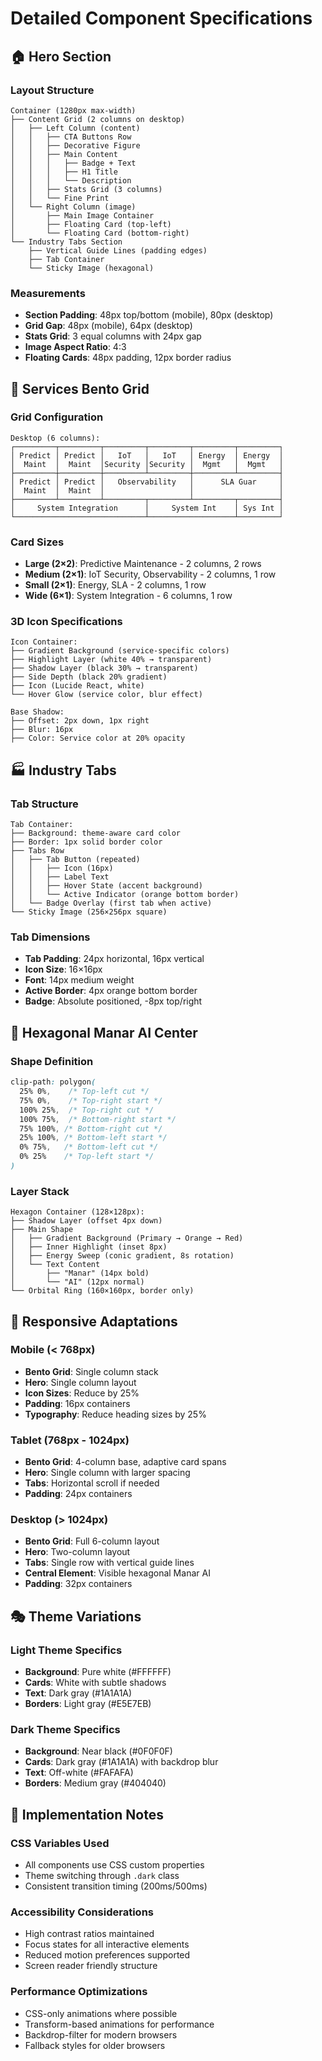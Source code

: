 # Detailed Component Specifications

## 🏠 Hero Section

### Layout Structure
```
Container (1280px max-width)
├── Content Grid (2 columns on desktop)
│   ├── Left Column (content)
│   │   ├── CTA Buttons Row
│   │   ├── Decorative Figure
│   │   ├── Main Content
│   │   │   ├── Badge + Text
│   │   │   ├── H1 Title
│   │   │   └── Description
│   │   ├── Stats Grid (3 columns)
│   │   └── Fine Print
│   └── Right Column (image)
│       ├── Main Image Container
│       ├── Floating Card (top-left)
│       └── Floating Card (bottom-right)
└── Industry Tabs Section
    ├── Vertical Guide Lines (padding edges)
    ├── Tab Container
    └── Sticky Image (hexagonal)
```

### Measurements
- **Section Padding**: 48px top/bottom (mobile), 80px (desktop)
- **Grid Gap**: 48px (mobile), 64px (desktop)
- **Stats Grid**: 3 equal columns with 24px gap
- **Image Aspect Ratio**: 4:3
- **Floating Cards**: 48px padding, 12px border radius

## 🎯 Services Bento Grid

### Grid Configuration
```
Desktop (6 columns):
┌─────────┬─────────┬─────────┬─────────┬─────────┬─────────┐
│ Predict │ Predict │   IoT   │   IoT   │ Energy  │ Energy  │
│  Maint  │  Maint  │Security │Security │  Mgmt   │  Mgmt   │
├─────────┼─────────┼─────────┴─────────┼─────────┴─────────┤
│ Predict │ Predict │   Observability   │      SLA Guar     │
│  Maint  │  Maint  │                   │                   │
├─────────┴─────────┴─────────┬─────────┴─────────┬─────────┤
│     System Integration      │     System Int    │ Sys Int │
└─────────────────────────────┴───────────────────┴─────────┘
```

### Card Sizes
- **Large (2×2)**: Predictive Maintenance - 2 columns, 2 rows
- **Medium (2×1)**: IoT Security, Observability - 2 columns, 1 row  
- **Small (2×1)**: Energy, SLA - 2 columns, 1 row
- **Wide (6×1)**: System Integration - 6 columns, 1 row

### 3D Icon Specifications
```
Icon Container:
├── Gradient Background (service-specific colors)
├── Highlight Layer (white 40% → transparent)
├── Shadow Layer (black 30% → transparent)
├── Side Depth (black 20% gradient)
├── Icon (Lucide React, white)
└── Hover Glow (service color, blur effect)

Base Shadow:
├── Offset: 2px down, 1px right
├── Blur: 16px
├── Color: Service color at 20% opacity
```

## 🏭 Industry Tabs

### Tab Structure
```
Tab Container:
├── Background: theme-aware card color
├── Border: 1px solid border color
├── Tabs Row
│   ├── Tab Button (repeated)
│   │   ├── Icon (16px)
│   │   ├── Label Text
│   │   ├── Hover State (accent background)
│   │   └── Active Indicator (orange bottom border)
│   └── Badge Overlay (first tab when active)
└── Sticky Image (256×256px square)
```

### Tab Dimensions
- **Tab Padding**: 24px horizontal, 16px vertical
- **Icon Size**: 16×16px
- **Font**: 14px medium weight
- **Active Border**: 4px orange bottom border
- **Badge**: Absolute positioned, -8px top/right

## 🎨 Hexagonal Manar AI Center

### Shape Definition
```css
clip-path: polygon(
  25% 0%,    /* Top-left cut */
  75% 0%,    /* Top-right start */
  100% 25%,  /* Top-right cut */
  100% 75%,  /* Bottom-right start */
  75% 100%, /* Bottom-right cut */
  25% 100%, /* Bottom-left start */
  0% 75%,   /* Bottom-left cut */
  0% 25%    /* Top-left start */
)
```

### Layer Stack
```
Hexagon Container (128×128px):
├── Shadow Layer (offset 4px down)
├── Main Shape
│   ├── Gradient Background (Primary → Orange → Red)
│   ├── Inner Highlight (inset 8px)
│   ├── Energy Sweep (conic gradient, 8s rotation)
│   └── Text Content
│       ├── "Manar" (14px bold)
│       └── "AI" (12px normal)
└── Orbital Ring (160×160px, border only)
```

## 📱 Responsive Adaptations

### Mobile (< 768px)
- **Bento Grid**: Single column stack
- **Hero**: Single column layout
- **Icon Sizes**: Reduce by 25%
- **Padding**: 16px containers
- **Typography**: Reduce heading sizes by 25%

### Tablet (768px - 1024px)
- **Bento Grid**: 4-column base, adaptive card spans
- **Hero**: Single column with larger spacing
- **Tabs**: Horizontal scroll if needed
- **Padding**: 24px containers

### Desktop (> 1024px)
- **Bento Grid**: Full 6-column layout
- **Hero**: Two-column layout
- **Tabs**: Single row with vertical guide lines
- **Central Element**: Visible hexagonal Manar AI
- **Padding**: 32px containers

## 🎭 Theme Variations

### Light Theme Specifics
- **Background**: Pure white (#FFFFFF)
- **Cards**: White with subtle shadows
- **Text**: Dark gray (#1A1A1A)
- **Borders**: Light gray (#E5E7EB)

### Dark Theme Specifics  
- **Background**: Near black (#0F0F0F)
- **Cards**: Dark gray (#1A1A1A) with backdrop blur
- **Text**: Off-white (#FAFAFA)
- **Borders**: Medium gray (#404040)

## 🔧 Implementation Notes

### CSS Variables Used
- All components use CSS custom properties
- Theme switching through `.dark` class
- Consistent transition timing (200ms/500ms)

### Accessibility Considerations
- High contrast ratios maintained
- Focus states for all interactive elements
- Reduced motion preferences supported
- Screen reader friendly structure

### Performance Optimizations
- CSS-only animations where possible
- Transform-based animations for performance
- Backdrop-filter for modern browsers
- Fallback styles for older browsers